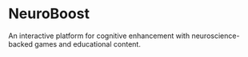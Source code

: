 # NeuroBoost
An interactive platform for cognitive enhancement with neuroscience-backed games and educational content.
